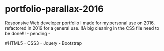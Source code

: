 # portfolio-parallax-2016
Responsive Web developer portfolio I made for my personal use on 2016, refactored in 2019 for a general use. 
!!A big cleaning in the CSS file need to be done!!! - pending -

#HTML5 - CSS3 - Jquery - Bootstrap

